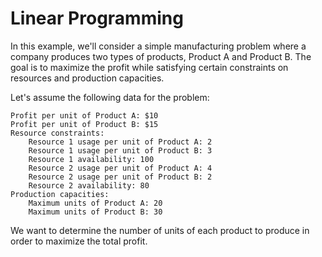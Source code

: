 # Linear Programming


In this example, we'll consider a simple manufacturing problem where a company produces two types of products, Product A and Product B. The goal is to maximize the profit while satisfying certain constraints on resources and production capacities.

Let's assume the following data for the problem:

    Profit per unit of Product A: $10
    Profit per unit of Product B: $15
    Resource constraints:
        Resource 1 usage per unit of Product A: 2
        Resource 1 usage per unit of Product B: 3
        Resource 1 availability: 100
        Resource 2 usage per unit of Product A: 4
        Resource 2 usage per unit of Product B: 2
        Resource 2 availability: 80
    Production capacities:
        Maximum units of Product A: 20
        Maximum units of Product B: 30

We want to determine the number of units of each product to produce in order to maximize the total profit.